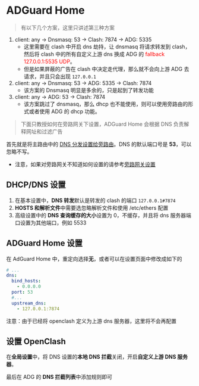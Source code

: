 # ADGuard Home

> 有以下几个方案，这里只讲述第三种方案

1. client: any -> Dnsmasq: 53 -> Clash: 7874 -> ADG: 5335
   * 这里需要在 clash 中开启 dns 劫持，让 dnsmasq 将请求转发到 clash，然后将 clash 中的所有自定义上游 dns 换成 ADG 的 <sapn style="color:red">fallback 127.0.0.1:5535 UDP</sapn>。
   * 但是如果屏蔽的广告在 clash 中决定走代理，那么就不会向上游 ADG 去请求，并且只会出现 `127.0.0.1`
2. client: any -> Dnsmasq: 53 -> ADG: 5335 -> Clash: 7874
   * 该方案的 Dnsmasq 明显是多余的，只是起到了转发功能
3. client: any -> ADG: 53 -> Clash: 7874
   * 该方案跳过了 dnsmasq，那么 dhcp 也不能使用，则可以使用旁路由的形式或者使用 ADG 的 dhcp 功能。

> 下面只教授如何在旁路网关下设置，ADGuard Home 会根据 DNS 负责解释网址和过滤广告

首先就是将主路由中的 [DNS 分发设置给旁路由](./网关设置/assus_router.png)。DNS 的默认端口号是 **53**，可以忽略不写。

* 注意，如果对旁路网关不知道如何设置的请参考[旁路网关设置](./网关设置.md#旁路网关透明网关)

## DHCP/DNS 设置

1. 在基本设置中，**DNS 转发**默认是转发的 clash 的端口 `127.0.0.1#7874`
2. **HOSTS 和解析文件**中需要选忽略解析文件和使用 /etc/ethers 配置
3. 高级设置中的 **DNS 查询缓存的大小**设置为 0，不缓存，并且将 dns 服务器端口设置为其他端口，例如 5533

## ADGuard Home 设置

在 AdGuard Home 中，重定向选择**无**，或者可以在设置页面中修改成如下的

```yaml
# ...
dns:
  bind_hosts:
    - 0.0.0.0
  port: 53
  #...
  upstream_dns:
    - 127.0.0.1:7874
```

注意：<sapn>由于已经将 openclash 定义为上游 dns 服务器，这里将不会再配置</sapn>

## 设置 OpenClash

在**全局设置**中，将 DNS 设置的**本地 DNS 拦截**关闭，开启**自定义上游 DNS 服务器**。

最后在 ADG 的 **DNS 拦截列表**中添加规则即可
